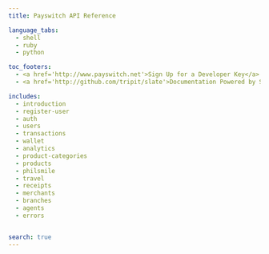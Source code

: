 ```yaml
---
title: Payswitch API Reference

language_tabs:
  - shell
  - ruby
  - python

toc_footers:
  - <a href='http://www.payswitch.net'>Sign Up for a Developer Key</a>
  - <a href='http://github.com/tripit/slate'>Documentation Powered by Slate</a>

includes:
  - introduction
  - register-user
  - auth
  - users
  - transactions
  - wallet
  - analytics
  - product-categories
  - products
  - philsmile
  - travel
  - receipts
  - merchants
  - branches
  - agents
  - errors


search: true
---
```

